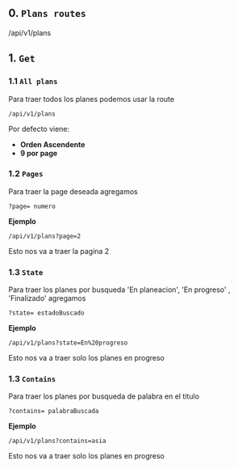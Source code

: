 ## 0. `Plans routes`
/api/v1/plans

## 1. `Get`

### 1.1 `All plans`
Para traer todos los planes podemos usar la route 
```
/api/v1/plans
```
Por defecto viene:
  - **Orden Ascendente**
  - **9 por page**

### 1.2 `Pages`

Para traer la page deseada agregamos
```
?page= numero
```
**Ejemplo**
```
/api/v1/plans?page=2
```

Esto nos va a traer la pagina 2

### 1.3 `State`

Para traer los planes por busqueda 'En planeacion', 'En progreso' , 'Finalizado' agregamos
```
?state= estadoBuscado
```
**Ejemplo**
```
/api/v1/plans?state=En%20progreso
```

Esto nos va a traer solo los planes en progreso

### 1.3 `Contains`

Para traer los planes por busqueda de palabra en el titulo
```
?contains= palabraBuscada
```
**Ejemplo**
```
/api/v1/plans?contains=asia
```

Esto nos va a traer solo los planes en progreso